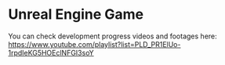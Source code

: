 # Unreal Engine Game

You can check development progress videos and footages here: https://www.youtube.com/playlist?list=PLD_PR1ElUo-1rpdIeKG5HOEclNFGI3soY
